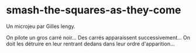 # smash-the-squares-as-they-come

Un microjeu par Gilles lengy.

On pilote un gros carré noir... Des carrés apparaissent successivement... On doit les détruire en leur rentrant dedans dans leur ordre d'apparition...